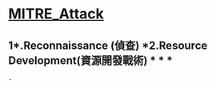 [MITRE_Attack](https://attack.mitre.org/)
===
1*.Reconnaissance (偵查)
*2.Resource Development(資源開發戰術)
*
*
*
---
```
- 
```
